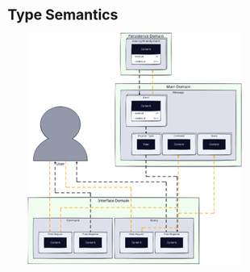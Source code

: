 # Type Semantics

<figure ><img src="../../assets/type_semantics.svg"> </img> <figcaption > </figcaption> </figure>
